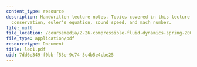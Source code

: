 ```yaml
---
content_type: resource
description: Handwritten lecture notes. Topics covered in this lecture include mass
  conservation, euler's equation, sound speed, and mach number.
file: null
file_location: /coursemedia/2-26-compressible-fluid-dynamics-spring-2004/7dd6e349f0bbf53e9c745c4b5e4cbe25_lec1.pdf
file_type: application/pdf
resourcetype: Document
title: lec1.pdf
uid: 7dd6e349-f0bb-f53e-9c74-5c4b5e4cbe25
---
```

